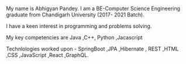  My name is Abhigyan Pandey. I am a BE-Computer Science Engineering graduate from Chandigarh University (2017- 2021 Batch).
  
 I have a keen interest in programming and problems solving.
 
 My key competencies are Java ,C++, Python ,Jacascript
 
Technlologies worked upon - SpringBoot ,JPA ,Hibernate , REST ,HTML ,CSS ,JavaScript ,React ,GraphQL.
